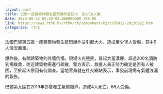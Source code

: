 ```yaml
---
layout: post
title: 巴黎一座建築物發生猛烈爆炸並起火　至少16人傷
date: 2023-06-22 00:39:02.000000000 +08:00
link: https://news.rthk.hk/rthk/ch/component/k2/1705812-20230622.htm
categories: rthk
---
```


法國巴黎第五區一座建築物發生猛烈爆炸並引起大火，造成至少16人受傷，其中9人情況嚴重。

爆炸後，有關建築物的外牆倒塌，現場火光熊熊，冒起大量濃煙，超過200名消防到場撲救，附近建築物需進行疏散。警方表示，救援人員正努力確定是否有人被困，至於起火原因有待調查。當地官員就在社交網站表示，事發前現場有氣體洩漏的報告。

巴黎第九區在2019年亦曾發生氣體爆炸，造成4人死亡，66人受傷。
